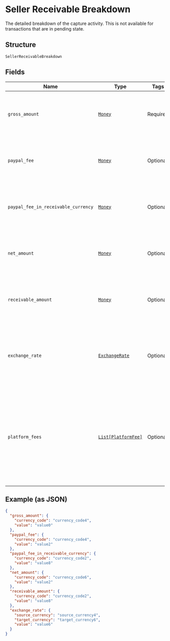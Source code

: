 
# Seller Receivable Breakdown

The detailed breakdown of the capture activity. This is not available for transactions that are in pending state.

## Structure

`SellerReceivableBreakdown`

## Fields

| Name | Type | Tags | Description |
|  --- | --- | --- | --- |
| `gross_amount` | [`Money`](../../doc/models/money.md) | Required | The currency and amount for a financial transaction, such as a balance or payment due. |
| `paypal_fee` | [`Money`](../../doc/models/money.md) | Optional | The currency and amount for a financial transaction, such as a balance or payment due. |
| `paypal_fee_in_receivable_currency` | [`Money`](../../doc/models/money.md) | Optional | The currency and amount for a financial transaction, such as a balance or payment due. |
| `net_amount` | [`Money`](../../doc/models/money.md) | Optional | The currency and amount for a financial transaction, such as a balance or payment due. |
| `receivable_amount` | [`Money`](../../doc/models/money.md) | Optional | The currency and amount for a financial transaction, such as a balance or payment due. |
| `exchange_rate` | [`ExchangeRate`](../../doc/models/exchange-rate.md) | Optional | The exchange rate that determines the amount to convert from one currency to another currency. |
| `platform_fees` | [`List[PlatformFee]`](../../doc/models/platform-fee.md) | Optional | An array of platform or partner fees, commissions, or brokerage fees that associated with the captured payment.<br>**Constraints**: *Minimum Items*: `0`, *Maximum Items*: `1` |

## Example (as JSON)

```json
{
  "gross_amount": {
    "currency_code": "currency_code4",
    "value": "value0"
  },
  "paypal_fee": {
    "currency_code": "currency_code4",
    "value": "value2"
  },
  "paypal_fee_in_receivable_currency": {
    "currency_code": "currency_code2",
    "value": "value8"
  },
  "net_amount": {
    "currency_code": "currency_code6",
    "value": "value2"
  },
  "receivable_amount": {
    "currency_code": "currency_code2",
    "value": "value8"
  },
  "exchange_rate": {
    "source_currency": "source_currency4",
    "target_currency": "target_currency6",
    "value": "value6"
  }
}
```

